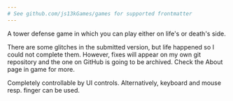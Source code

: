 ```yaml
---
# See github.com/js13kGames/games for supported frontmatter
---
```

A tower defense game in which you can play either on life's or death's side.

There are some glitches in the submitted version, but life happened so I could not complete them.
However, fixes will appear on my own git repository and the one on GitHub is going to be archived. Check the About page in game for more.

Completely controllable by UI controls. Alternatively, keyboard and mouse resp. finger can be used.